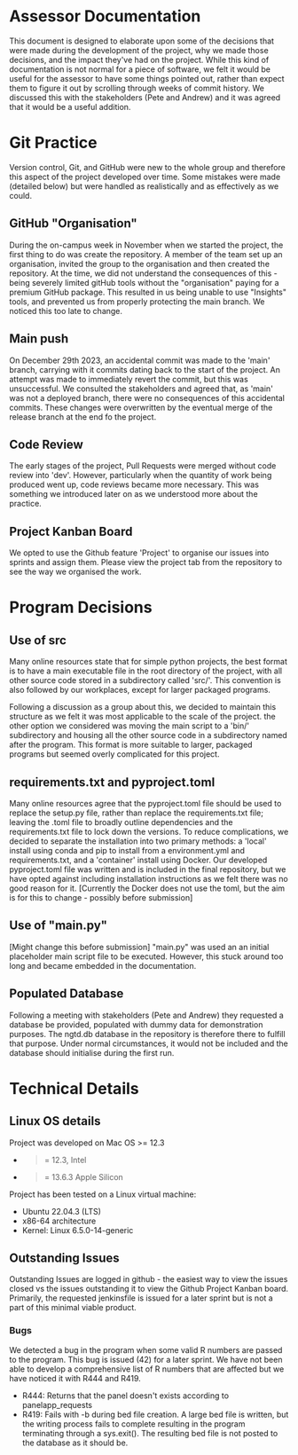 # Assessor Documentation

This document is designed to elaborate upon some of the decisions that were made during the development of the project, why we made those decisions, and the impact they've had on the project.
While this kind of documentation is not normal for a piece of software, we felt it would be useful for the assessor to have some things pointed out, rather than expect them to figure it out by scrolling through weeks of commit history. We discussed this with the stakeholders (Pete and Andrew) and it was agreed that it would be a useful addition.


# Git Practice

Version control, Git, and GitHub were new to the whole group and therefore this aspect of the project developed over time. Some mistakes were made (detailed below) but were handled as realistically and as effectively as we could.

## GitHub "Organisation"

During the on-campus week in November when we started the project, the first thing to do was create the repository. A member of the team set up an organisation, invited the group to the organisation and then created the repository. At the time, we did not understand the consequences of this - being severely limited gitHub tools without the "organisation" paying for a premium GitHub package. This resulted in us being unable to use "Insights" tools, and prevented us from properly protecting the main branch. We noticed this too late to change.

## Main push

On December 29th 2023, an accidental commit was made to the 'main' branch, carrying with it commits dating back to the start of the project. An attempt was made to immediately revert the commit, but this was unsuccessful. We consulted the stakeholders and agreed that, as 'main' was not a deployed branch, there were no consequences of this accidental commits. These changes were overwritten by the eventual merge of the release branch at the end fo the project.

## Code Review

The early stages of the project, Pull Requests were merged without code review into 'dev'. However, particularly when the quantity of work being produced went up, code reviews became more necessary. This was something we introduced later on as we understood more about the practice.

## Project Kanban Board

We opted to use the Github feature 'Project' to organise our issues into sprints and assign them. Please view the project tab from the repository to see the way we organised the work.

# Program Decisions

## Use of src

Many online resources state that for simple python projects, the best format is to have a main executable file in the root directory of the project, with all other source code stored in a subdirectory called 'src/'. This convention is also followed by our workplaces, except for larger packaged programs. 

Following a discussion as a group about this, we decided to maintain this structure as we felt it was most applicable to the scale of the project. the other option we considered was moving the main script to a 'bin/' subdirectory and housing all the other source code in a subdirectory named after the program. This format is more suitable to larger, packaged programs but seemed overly complicated for this project.

## requirements.txt and pyproject.toml

Many online resources agree that the pyproject.toml file should be used to replace the setup.py file, rather than replace the requirements.txt file; leaving the .toml file to broadly outline dependencies and the requirements.txt file to lock down the versions. To reduce complications, we decided to separate the installation into two primary methods: a 'local' install using conda and pip to install from a environment.yml and requirements.txt, and a 'container' install using Docker. Our developed pyproject.toml file was written and is included in the final repository, but we have opted against including installation instructions as we felt there was no good reason for it.
[Currently the Docker does not use the toml, but the aim is for this to change - possibly before submission]

## Use of "main.py"

[Might change this before submission]
"main.py" was used an an initial placeholder main script file to be executed. However, this stuck around too long and became embedded in the documentation. 

## Populated Database

Following a meeting with stakeholders (Pete and Andrew) they requested a database be provided, populated with dummy data for demonstration purposes. The ngtd.db database in the repository is therefore there to fulfill that purpose. Under normal circumstances, it would not be included and the database should initialise during the first run.

# Technical Details

## Linux OS details

Project was developed on Mac OS >= 12.3
 - >= 12.3, Intel
 - >= 13.6.3 Apple Silicon

Project has been tested on a Linux virtual machine:
 - Ubuntu 22.04.3 (LTS)
 - x86-64 architecture
 - Kernel: Linux 6.5.0-14-generic

## Outstanding Issues

Outstanding Issues are logged in github - the easiest way to view the issues closed vs the issues outstanding it to view the Github Project Kanban board.
Primarily, the requested jenkinsfile is issued for a later sprint but is not a part of this minimal viable product.

### Bugs

We detected a bug in the program when some valid R numbers are passed to the program. This bug is issued (42) for a later sprint. We have not been able to develop a comprehensive list of R numbers that are affected but we have noticed it with R444 and R419.
 - R444: Returns that the panel doesn't exists according to panelapp_requests
 - R419: Fails with -b during bed file creation. A large bed file is written, but the writing process fails to complete resulting in the program terminating through a sys.exit(). The resulting bed file is not posted to the database as it should be.